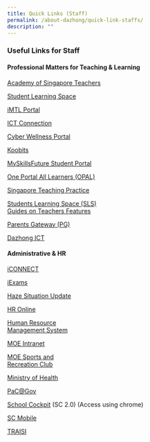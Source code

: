 ```yaml
---
title: Quick Links (Staff)
permalink: /about-dazhong/quick-link-staffs/
description: ""
---
```

### Useful Links for Staff

#### Professional Matters for Teaching &amp; Learning

[Academy of Singapore Teachers](https://www.academyofsingaporeteachers.moe.gov.sg/)

[Student Learning Space](https://vle.learning.moe.edu.sg/login)

[iMTL Portal](https://imtl.moe.edu.sg/cos/o.x?c=/ca7_imtl/user&amp;func=login)

[ICT Connection](https://ictconnection.moe.edu.sg/)

[Cyber Wellness Portal](https://ict.moe.edu.sg/cyberwellness/)

[Koobits](https://problemsums.koobits.com/)

[MySkillsFuture Student Portal](https://www.myskillsfuture.sg/content/student/en/secondary.html)

[One Portal All Learners (OPAL)](https://registry.opal.moe.edu.sg/cas/login)

[Singapore Teaching Practice](https://opal.moe.edu.sg/stp/)

[Students Learning Space (SLS)](https://vle.learning.moe.edu.sg/login)
<br>[Guides on Teachers Features](https://mo.learning.moe.edu.sg/UserGuide/Vle/teacher-features.html)

[Parents Gateway (PG)](https://pg.moe.edu.sg/)

[Dazhong ICT](https://go.gov.sg/dzict)

#### Administrative &amp; HR

[iCONNECT](https://icon.moe.edu.sg/)

[iExams](https://iexams.moe.gov.sg/xe/login.do)

[Haze Situation Update](https://www.haze.gov.sg/)

[HR Online](http://intranet.moe.gov.sg/hronline/Pages/Home.aspx)

[Human Resource  
Management System](https://hrms.moe.gov.sg/)

[MOE Intranet](http://intranet.moe.gov.sg/)

[MOE Sports and  
Recreation Club](https://www.mesrc.net/)

[Ministry of Health](https://www.moh.gov.sg/)

[PaC@Gov](https://pacgov.agd.gov.sg/ipac/portal/jsp/login/index1.jsp)

[School Cockpit](https://schoolcockpit.moe.gov.sg/)&nbsp;(SC 2.0)  (Access using chrome)

[SC Mobile](https://scmobile.moe.edu.sg/)

[TRAISI](https://traisi.moe.gov.sg/)